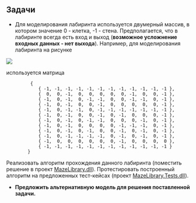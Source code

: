 ## Задачи

- Для моделирования лабиринта используется двумерный массив, в котором значение 0 - клетка, -1 - стена. Предполагается, что в лабиринте всегда есть вход и выход (**возможное усложнение входных данных - нет выхода**). Например, для моделирования лабиринта на рисунке

![](https://github.com/AnzhelikaKravchuk/Training-Summer-Express-2018/blob/master/Day%2010/Maze.png)

используется матрица

             {
                { -1, -1, -1, -1, -1, -1, -1, -1, -1, -1, -1, -1 },
                {  0,  0, -1,  0,  0,  0,  0,  0, -1,  0,  0, -1 },
                { -1,  0, -1,  0, -1, -1,  0,  0, -1, -1,  0, -1 },
                { -1,  0, -1,  0,  0, -1,  0,  0,  0,  0,  0, -1 },
                { -1,  0, -1, -1,  0, -1, -1, -1, -1, -1, -1, -1 },
                { -1,  0, -1,  0,  0, -1,  0, -1,  0,  0,  0, -1 },
                { -1,  0, -1,  0, -1, -1,  0,  0,  0, -1,  0, -1 },
                { -1,  0, -1,  0,  0,  0,  0, -1, -1, -1,  0, -1 },
                { -1,  0, -1,  0, -1,  0,  0, -1,  0, -1,  0, -1 },
                { -1,  0, -1, -1, -1, -1,  0, -1,  0, -1,  0, -1 },
                { -1,  0,  0,  0,  0,  0,  0, -1,  0,  0,  0,  0 },
                { -1, -1, -1, -1, -1, -1, -1, -1, -1, -1, -1, -1 }
            }
Реализовать алгоритм прохождения данного лабиринта (поместить решение в проект [MazeLibrary.dll](https://github.com/AnzhelikaKravchuk/ExtTraining.Summer.2018.1)). Протестировать построенный алгоритм на предложенных тест-кейсах (проект [MazeLibrary.Tests.dll](https://github.com/AnzhelikaKravchuk/ExtTraining.Summer.2018.1)).

- **Предложить альтернативную модель для решения поставленной задачи.**
